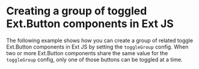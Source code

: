 # Creating a group of toggled Ext.Button components in Ext JS #

The following example shows how you can create a group of related toggle Ext.Button components in Ext JS by setting the <code>toggleGroup</code> config. When two or more Ext.Button components share the same value for the <code>toggleGroup</code> config, only one of those buttons can be toggled at a time.
